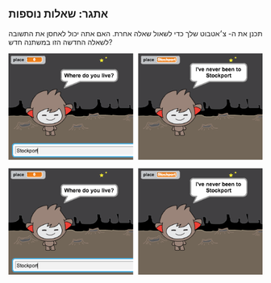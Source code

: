 ## אתגר: שאלות נוספות

תכנן את ה- צ׳אטבוט שלך כדי לשאול שאלה אחרת. האם אתה יכול לאחסן את התשובה לשאלה החדשה הזו במשתנה חדש?

![שאלות נוספות](images/chatbot-question.png)

![שאלות נוספות](images/chatbot-question.png)